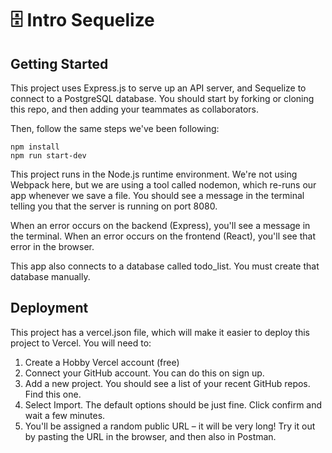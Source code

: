 # 🗄️ Intro Sequelize

## Getting Started

This project uses Express.js to serve up an API server, and Sequelize to connect to a PostgreSQL database. You should start by forking or cloning this repo, and then adding your teammates as collaborators.

Then, follow the same steps we've been following:

```
npm install
npm run start-dev
```

This project runs in the Node.js runtime environment. We're not using Webpack here, but we are using a tool called nodemon, which re-runs our app whenever we save a file. You should see a message in the terminal telling you that the server is running on port 8080.

When an error occurs on the backend (Express), you'll see a message in the terminal. When an error occurs on the frontend (React), you'll see that error in the browser.

This app also connects to a database called todo_list. You must create that database manually.

## Deployment

This project has a vercel.json file, which will make it easier to deploy this project to Vercel. You will need to:

1. Create a Hobby Vercel account (free)
2. Connect your GitHub account. You can do this on sign up.
3. Add a new project. You should see a list of your recent GitHub repos. Find this one.
4. Select Import. The default options should be just fine. Click confirm and wait a few minutes.
5. You'll be assigned a random public URL – it will be very long! Try it out by pasting the URL in the browser, and then also in Postman.
